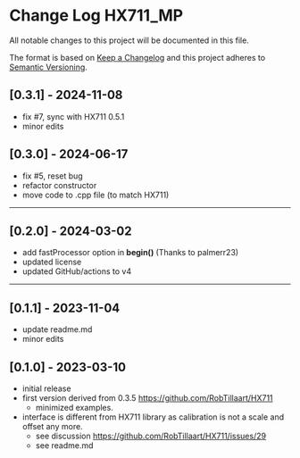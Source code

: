 # Change Log HX711_MP
All notable changes to this project will be documented in this file.

The format is based on [Keep a Changelog](http://keepachangelog.com/)
and this project adheres to [Semantic Versioning](http://semver.org/).


## [0.3.1] - 2024-11-08
- fix #7, sync with HX711 0.5.1
- minor edits

## [0.3.0] - 2024-06-17
- fix #5, reset bug
- refactor constructor
- move code to .cpp file (to match HX711)

----

## [0.2.0] - 2024-03-02
- add fastProcessor option in **begin()** (Thanks to palmerr23)
- updated license
- updated GitHub/actions to v4

----

## [0.1.1] - 2023-11-04
- update readme.md
- minor edits

## [0.1.0] - 2023-03-10
- initial release
- first version derived from 0.3.5 https://github.com/RobTillaart/HX711
  - minimized examples.
- interface is different from HX711 library as calibration is not a scale and offset any more.
  - see discussion https://github.com/RobTillaart/HX711/issues/29
  - see readme.md


